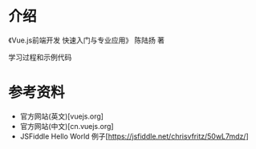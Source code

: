 # 介绍
《Vue.js前端开发 快速入门与专业应用》 陈陆扬 著

学习过程和示例代码

# 参考资料
- 官方网站(英文)[vuejs.org]
- 官方网站(中文)[cn.vuejs.org]
- JSFiddle Hello World 例子[https://jsfiddle.net/chrisvfritz/50wL7mdz/]